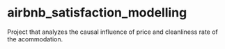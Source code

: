 # airbnb_satisfaction_modelling
Project that analyzes the causal influence of price and cleanliness rate of the acommodation.
